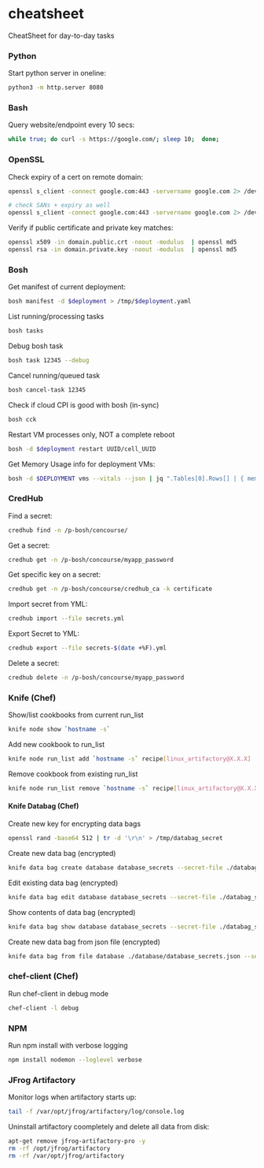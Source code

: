 # cheatsheet
CheatSheet for day-to-day tasks


### Python

Start python server in oneline: 
```sh
python3 -m http.server 8080
```

### Bash

Query website/endpoint every 10 secs:
```sh
while true; do curl -s https://google.com/; sleep 10;  done;
```


### OpenSSL


Check expiry of a cert on remote domain:
```bash
openssl s_client -connect google.com:443 -servername google.com 2> /dev/null | openssl x509 -dates -noout

# check SANs + expiry as well
openssl s_client -connect google.com:443 -servername google.com 2> /dev/null | openssl x509 -text -noout | grep "DNS\|Before\|After"
```


Verify if public certificate and private key matches:
```bash
openssl x509 -in domain.public.crt -noout -modulus  | openssl md5
openssl rsa -in domain.private.key -noout -modulus  | openssl md5
```

### Bosh

Get manifest of current deployment:
```bash
bosh manifest -d $deployment > /tmp/$deployment.yaml
```

List running/processing tasks
```bash
bosh tasks
```

Debug bosh task
```bash
bosh task 12345 --debug
```

Cancel running/queued task
```bash
bosh cancel-task 12345
```

Check if cloud CPI is good with bosh (in-sync)
```bash
bosh cck
```


Restart VM processes only, NOT a complete reboot
```bash
bosh -d $deployment restart UUID/cell_UUID
```


Get Memory Usage info for deployment VMs:
```bash
bosh -d $DEPLOYMENT vms --vitals --json | jq ".Tables[0].Rows[] | { memory_usage: .memory_usage, instance: .instance }"
```

### CredHub

Find a secret:
```bash
credhub find -n /p-bosh/concourse/
```

Get a secret:
```bash
credhub get -n /p-bosh/concourse/myapp_password
```

Get specific key on a secret:
```bash
credhub get -n /p-bosh/concourse/credhub_ca -k certificate
```

Import secret from YML:
```bash
credhub import --file secrets.yml
```

Export Secret to YML:
```bash
credhub export --file secrets-$(date +%F).yml
```

Delete a secret: 
```bash
credhub delete -n /p-bosh/concourse/myapp_password
```

### Knife (Chef)

Show/list cookbooks from current run_list

```bash
knife node show `hostname -s`
```

Add new cookbook to run_list
```bash
knife node run_list add `hostname -s` recipe[linux_artifactory@X.X.X]
```

Remove cookbook from existing run_list
```bash
knife node run_list remove `hostname -s` recipe[linux_artifactory@X.X.X]
```

#### Knife Databag (Chef)
Create new key for encrypting data bags 
```sh
openssl rand -base64 512 | tr -d '\r\n' > /tmp/databag_secret
```

Create new data bag (encrypted)

```bash
knife data bag create database database_secrets --secret-file ./databag_secret -z
```

Edit existing data bag (encrypted)

```bash
knife data bag edit database database_secrets --secret-file ./databag_secret -z
```

Show contents of data bag (encrypted)

```bash
knife data bag show database database_secrets --secret-file ./databag_secret -F json -z
```

Create new data bag from json file (encrypted)

```bash
knife data bag from file database ./database/database_secrets.json --secret-file ./databag_secret -z
```

### chef-client (Chef)

Run chef-client in debug mode

```bash
chef-client -l debug
```

### NPM

Run npm install with verbose logging
```sh
npm install nodemon --loglevel verbose
```


### JFrog Artifactory 

Monitor logs when artifactory starts up:
```sh
tail -f /var/opt/jfrog/artifactory/log/console.log
```

Uninstall artifactory coompletely and delete all data from disk:
```sh
apt-get remove jfrog-artifactory-pro -y
rm -rf /opt/jfrog/artifactory
rm -rf /var/opt/jfrog/artifactory
```
